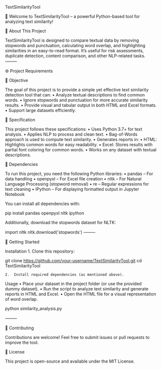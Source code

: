 TextSimilarityTool

🚀 Welcome to TextSimilarityTool – a powerful Python-based tool for analyzing text similarity!

📌 About This Project

TextSimilarityTool is designed to compare textual data by removing stopwords and punctuation, calculating word overlap, and highlighting similarities in an easy-to-read format. It’s useful for risk assessments, duplicate detection, content comparison, and other NLP-related tasks.
⸻

⚙️ Project Requirements

🎯 Objective

The goal of this project is to provide a simple yet effective text similarity detection tool that can:
	•	Analyze textual descriptions to find common words.
	•	Ignore stopwords and punctuation for more accurate similarity results.
	•	Provide visual and tabular output in both HTML and Excel formats.
	•	Support large datasets efficiently.

📌 Specification

This project follows these specifications:
	•	Uses Python 3.7+ for text analysis.
	•	Applies NLP to process and clean text.
	•	Bag-of-Words approach is used to compute text similarity.
	•	Generates reports in:
	•	HTML: Highlights common words for easy readability.
	•	Excel: Stores results with partial font coloring for common words.
	•	Works on any dataset with textual descriptions.

🔧 Dependencies

To run this project, you need the following Python libraries:
	•	pandas – For data handling
	•	openpyxl – For Excel file creation
	•	nltk – For Natural Language Processing (stopword removal)
	•	re – Regular expressions for text cleaning
	•	IPython – For displaying formatted output in Jupyter Notebook

You can install all dependencies with:

pip install pandas openpyxl nltk ipython

Additionally, download the stopwords dataset for NLTK:

import nltk
nltk.download('stopwords')
⸻

🚀 Getting Started

Installation
	1.	Clone this repository:

git clone https://github.com/your-username/TextSimilarityTool.git
cd TextSimilarityTool

	2.	Install required dependencies (as mentioned above).

Usage
	•	Place your dataset in the project folder (or use the provided dummy dataset).
	•	Run the script to analyze text similarity and generate reports in HTML and Excel.
	•	Open the HTML file for a visual representation of word overlap.

python similarity_analysis.py

⸻

📝 Contributing

Contributions are welcome! Feel free to submit issues or pull requests to improve the tool.

📄 License

This project is open-source and available under the MIT License.
